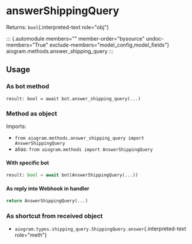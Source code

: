 # answerShippingQuery

Returns: `bool`{.interpreted-text role="obj"}

::: {.automodule members="" member-order="bysource" undoc-members="True" exclude-members="model_config,model_fields"}
aiogram.methods.answer_shipping_query
:::

## Usage

### As bot method

``` 
result: bool = await bot.answer_shipping_query(...)
```

### Method as object

Imports:

-   `from aiogram.methods.answer_shipping_query import AnswerShippingQuery`
-   alias: `from aiogram.methods import AnswerShippingQuery`

#### With specific bot

``` python
result: bool = await bot(AnswerShippingQuery(...))
```

#### As reply into Webhook in handler

``` python
return AnswerShippingQuery(...)
```

### As shortcut from received object

-   `aiogram.types.shipping_query.ShippingQuery.answer`{.interpreted-text
    role="meth"}
